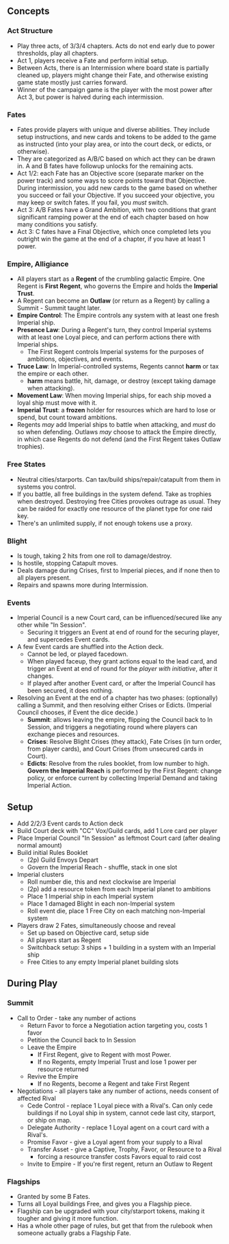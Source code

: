 ---
---
## Concepts

### Act Structure

- Play three acts, of 3/3/4 chapters. Acts do not end early due to power thresholds, play all chapters.
- Act 1, players receive a Fate and perform initial setup.
- Between Acts, there is an Intermission where board state is partially cleaned up, players might change their Fate, and otherwise existing game state mostly just carries forward.
- Winner of the campaign game is the player with the most power after Act 3, but power is halved during each intermission.

### Fates

- Fates provide players with unique and diverse abilities. They include setup instructions, and new cards and tokens to be added to the game as instructed (into your play area, or into the court deck, or edicts, or otherwise).
- They are categorized as A/B/C based on which act they can be drawn in. A and B fates have followup unlocks for the remaining acts.
- Act 1/2: each Fate has an Objective score (separate marker on the power track) and some ways to score points toward that Objective. During intermission, you add new cards to the game based on whether you succeed or fail your Objective. If you succeed your objective, you may keep or switch fates. If you fail, you _must_ switch.
- Act 3: A/B Fates have a Grand Ambition, with two conditions that grant significant ramping power at the end of each chapter based on how many conditions you satisfy.
- Act 3: C fates have a Final Objective, which once completed lets you outright win the game at the end of a chapter, if you have at least 1 power.

### Empire, Alligiance

- All players start as a **Regent** of the crumbling galactic Empire. One Regent is **First Regent**, who governs the Empire and holds the **Imperial Trust**.
- A Regent can become an **Outlaw** (or return as a Regent) by calling a Summit - Summit taught later.
- **Empire Control**: The Empire controls any system with at least one fresh Imperial ship.
- **Presence Law**: During a Regent's turn, they control Imperial systems with at least one Loyal piece, and can perform actions there with Imperial ships.
	- The First Regent controls Imperial systems for the purposes of ambitions, objectives, and events.
- **Truce Law**: In Imperial-controlled systems, Regents cannot **harm** or tax the empire or each other.
	- **harm** means battle, hit, damage, or destroy (except taking damage when attacking).
- **Movement Law**: When moving Imperial ships, for each ship moved a loyal ship must move with it.
- **Imperial Trust**: a **frozen** holder for resources which are hard to lose or spend, but count toward ambitions.
- Regents _may_ add Imperial ships to battle when attacking, and _must_ do so when defending. Outlaws _may_ choose to attack the Empire directly, in which case Regents do not defend (and the First Regent takes Outlaw trophies).

### Free States

- Neutral cities/starports. Can tax/build ships/repair/catapult from them in systems you control.
- If you battle, all free buildings in the system defend. Take as trophies when destroyed. Destroying free Cities provokes outrage as usual. They can be raided for exactly one resource of the planet type for one raid key.
- There's an unlimited supply, if not enough tokens use a proxy.

### Blight

- Is tough, taking 2 hits from one roll to damage/destroy.
- Is hostile, stopping Catapult moves.
- Deals damage during Crises, first to Imperial pieces, and if none then to all players present.
- Repairs and spawns more during Intermission.

### Events

- Imperial Council is a new Court card, can be influenced/secured like any other while "In Session".
	- Securing it triggers an Event at end of round for the securing player, and supercedes Event cards.
- A few Event cards are shuffled into the Action deck.
	- Cannot be led, or played facedown.
	- When played faceup, they grant actions equal to the lead card, and trigger an Event at end of round for the _player with initiative_, after it changes.
	- If played after another Event card, or after the Imperial Council has been secured, it does nothing.
- Resolving an Event at the end of a chapter has two phases: (optionally) calling a Summit, and then resolving either Crises or Edicts. (Imperial Council chooses, if Event the dice decide.)
	- **Summit**: allows leaving the empire, flipping the Council back to In Session, and triggers a negotiating round where players can exchange pieces and resources.
	- **Crises**: Resolve Blight Crises (they attack), Fate Crises (in turn order, from player cards), and Court Crises (from unsecured cards in Court).
	- **Edicts**: Resolve from the rules booklet, from low number to high. **Govern the Imperial Reach** is performed by the First Regent: change policy, or enforce current by collecting Imperial Demand and taking Imperial Action.

## Setup

- Add 2/2/3 Event cards to Action deck
- Build Court deck with "CC" Vox/Guild cards, add 1 Lore card per player
- Place Imperial Council "In Session" as leftmost Court card (after dealing normal amount)
- Build initial Rules Booklet
	- (2p) Guild Envoys Depart
	- Govern the Imperial Reach - shuffle, stack in one slot
- Imperial clusters
	- Roll number die, this and next clockwise are Imperial
	- (2p) add a resource token from each Imperial planet to ambitions
	- Place 1 Imperial ship in each Imperial system
	- Place 1 damaged Blight in each non-Imperial system
	- Roll event die, place 1 Free City on each matching non-Imperial system
- Players draw 2 Fates, simultaneously choose and reveal
	- Set up based on Objective card, setup side
	- All players start as Regent
	- Switchback setup: 3 ships + 1 building in a system with an Imperial ship
	- Free Cities to any empty Imperial planet building slots

## During Play

### Summit

- Call to Order - take any number of actions
	- Return Favor to force a Negotiation action targeting you, costs 1 favor
	- Petition the Council back to In Session
	- Leave the Empire
		- If First Regent, give to Regent with most Power.
		- If no Regents, empty Imperial Trust and lose 1 power per resource returned
	- Revive the Empire
		- If no Regents, become a Regent and take First Regent
- Negotiations - all players take any number of actions, needs consent of affected Rival
	- Cede Control - replace 1 Loyal piece with a Rival's. Can only cede buildings if no Loyal ship in system, cannot cede last city, starport, or ship on map.
	- Delegate Authority - replace 1 Loyal agent on a court card with a Rival's.
	- Promise Favor - give a Loyal agent from your supply to a Rival
	- Transfer Asset - give a Captive, Trophy, Favor, or Resource to a Rival
		- forcing a resource transfer costs Favors equal to raid cost
	- Invite to Empire - If you're first regent, return an Outlaw to Regent

### Flagships

- Granted by some B Fates.
- Turns all Loyal buildings Free, and gives you a Flagship piece.
- Flagship can be upgraded with your city/starport tokens, making it tougher and giving it more function.
- Has a whole other page of rules, but get that from the rulebook when someone actually grabs a Flagship Fate.
